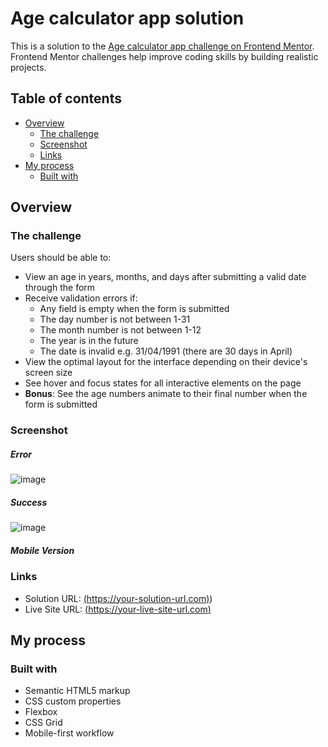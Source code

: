 # Age calculator app solution

This is a solution to the [Age calculator app challenge on Frontend Mentor](https://www.frontendmentor.io/challenges/age-calculator-app-dF9DFFpj-Q). Frontend Mentor challenges help improve coding skills by building realistic projects. 

## Table of contents

- [Overview](#overview)
  - [The challenge](#the-challenge)
  - [Screenshot](#screenshot)
  - [Links](#links)
- [My process](#my-process)
  - [Built with](#built-with)

## Overview

### The challenge

Users should be able to:

- View an age in years, months, and days after submitting a valid date through the form
- Receive validation errors if:
  - Any field is empty when the form is submitted
  - The day number is not between 1-31
  - The month number is not between 1-12
  - The year is in the future
  - The date is invalid e.g. 31/04/1991 (there are 30 days in April)
- View the optimal layout for the interface depending on their device's screen size
- See hover and focus states for all interactive elements on the page
- **Bonus**: See the age numbers animate to their final number when the form is submitted

### Screenshot
##### Error
![image](https://github.com/KJabeen/Age-Calculator-App/assets/126177876/2c1b87e2-6874-43ff-8195-43027988f7ca)

##### Success
![image](https://github.com/KJabeen/Age-Calculator-App/assets/126177876/9f0e28e5-2bc6-44ad-b469-4110ed68cac4)

##### Mobile Version

### Links


- Solution URL: [(https://your-solution-url.com)](https://github.com/KJabeen/Age-Calculator-App))
- Live Site URL: [(https://your-live-site-url.com)](https://kjabeen.github.io/Age-Calculator-App/)

## My process

### Built with

- Semantic HTML5 markup
- CSS custom properties
- Flexbox
- CSS Grid
- Mobile-first workflow

